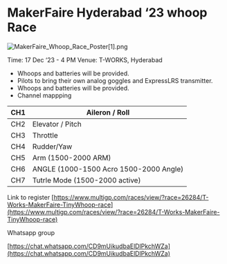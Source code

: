 # MakerFaire Hyderabad ‘23 whoop Race

![MakerFaire_Whoop_Race_Poster[1].png](MakerFaire%20Hyderabad%20%E2%80%9823%20whoop%20Race%203f669032b78c4ea187b9880c1134ea22/MakerFaire_Whoop_Race_Poster1.png)

Time: 17 Dec ‘23 - 4 PM
Venue: T-WORKS, Hyderabad

- Whoops and batteries will be provided.
- Pilots to bring their own analog  goggles and ExpressLRS transmitter.
- Whoops and batteries will be provided.
- Channel mappping

| CH1 | Aileron / Roll |
| --- | --- |
| CH2 | Elevator / Pitch |
| CH3 | Throttle |
| CH4 | Rudder/Yaw |
| CH5 | Arm (1500-2000 ARM) |
| CH6 | ANGLE (1000-1500 Acro 1500-2000  Angle) |
| CH7 | Tutrle Mode (1500-2000 active) |

Link to register
[https://www.multigp.com/races/view/?race=26284/T-Works-MakerFaire-TinyWhoop-race](https://www.multigp.com/races/view/?race=26284/T-Works-MakerFaire-TinyWhoop-race)

Whatsapp group

[https://chat.whatsapp.com/CD9mUikudbaElDlPkchWZa](https://chat.whatsapp.com/CD9mUikudbaElDlPkchWZa)